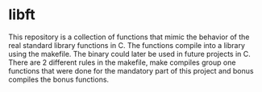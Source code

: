 # libft
This repository is a collection of functions that mimic the behavior of the real standard library functions in C.
The functions compile into a library using the makefile. The binary could later be used in future projects in C.
There are 2 different rules in the makefile, make compiles group one functions that were done for the mandatory
part of this project and bonus compiles the bonus functions.
